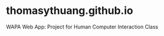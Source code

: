 thomasythuang.github.io
=======================

WAPA Web App: Project for Human Computer Interaction Class
